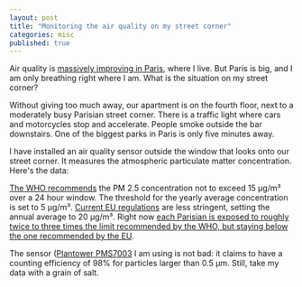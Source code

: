 ```yaml
---
layout: post
title: "Monitoring the air quality on my street corner"
categories: misc
published: true
---
```


Air quality is [massively improving in Paris](/_posts/2023-04-20-PM25-pollution-Paris-2007-to-2021.md), where I live. But Paris is big, and I am only breathing right where I am. What is the situation on my street corner?

Without giving too much away, our apartment is on the fourth floor, next to a moderately busy Parisian street corner. There is a traffic light where cars and motorcycles stop and accelerate. People smoke outside the bar downstairs. One of the biggest parks in Paris is only five minutes away.

I have installed an air quality sensor outside the window that looks onto our street corner. It measures the atmospheric particulate matter concentration. Here's the data:



<script src="https://cdnjs.cloudflare.com/ajax/libs/moment.js/2.29.1/moment.min.js"></script>
<script src="https://cdnjs.cloudflare.com/ajax/libs/moment-timezone/0.5.34/moment-timezone-with-data-1970-2030.min.js"></script>


<script>

function getUserColorScheme() {
    if (window.matchMedia && window.matchMedia('(prefers-color-scheme: dark)').matches) {
      // Dark mode
      return {
        plot_bgcolor: "#333",
        paper_bgcolor: "#333",
        font: {color: "#fff"}
      };
    } else {
      // Bright mode (default)
      return {
        plot_bgcolor: "#fff",
        paper_bgcolor: "#fff",
        font: {color: "#333"}
      };
    }
  }

  // Function to fetch data and create the plot
  function fetchDataAndPlot() {
    fetch('/data/PM_daily_data.json')
      .then(response => response.json())
      .then(data => {
	var convertedXData = data.xData.map(unixTime => {
    	return moment(unixTime * 1000).tz('Europe/Paris').format();
	});
        var trace = {
          x: convertedXData,
          y: data.yData,
          type: 'bar'
        };
        var layout = {
	    xaxis: {
	    	   type: 'date',
		   title: 'Time (Paris)'},
	    yaxis: {
	    	   title: 'PM 2.5 [ μg/m³ ]'},
	    dragmode: 'zoom',
	    title: 'Daily average of PM 2.5 concentration',
	    ...getUserColorScheme() // Apply bright or dark colour scheme
		   };
        Plotly.newPlot('myDiv', [trace], layout);
      })
      .catch(error => console.error('Error loading data:', error));
  }

  // Call the function when the window loads
  window.onload = fetchDataAndPlot;
</script>

<!-- The div where your plot will appear -->
<div id="myDiv"></div>


[The WHO recommends](https://www.who.int/publications/i/item/9789240034228) the PM 2.5 concentration not to exceed 15 μg/m³ over a 24 hour window. The threshold for the yearly average concentration is set to 5 μg/m³. [Current EU regulations](https://environment.ec.europa.eu/topics/air/air-quality/eu-air-quality-standards_en) are less stringent, setting the annual average to 20 μg/m³. Right now [each Parisian is exposed to roughly twice to three times the limit recommended by the WHO, but staying below the one recommended by the EU](https://airparif.asso.fr/surveiller-la-pollution/bilan-et-cartes-annuels-de-pollution).

The sensor ([Plantower PMS7003](PMS7003) I am using is not bad: it claims to have a counting efficiency of 98% for particles larger than 0.5 μm. Still, take my data with a grain of salt.